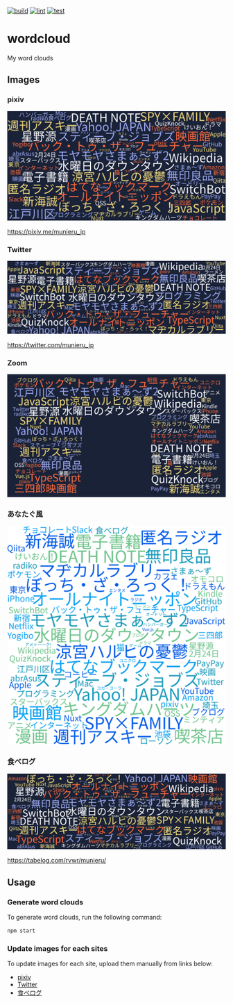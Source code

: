 [![build](https://github.com/munierujp/wordcloud/actions/workflows/build.yml/badge.svg)](https://github.com/munierujp/wordcloud/actions/workflows/build.yml)
[![lint](https://github.com/munierujp/wordcloud/actions/workflows/lint.yml/badge.svg)](https://github.com/munierujp/wordcloud/actions/workflows/lint.yml)
[![test](https://github.com/munierujp/wordcloud/actions/workflows/test.yml/badge.svg)](https://github.com/munierujp/wordcloud/actions/workflows/test.yml)

# wordcloud

My word clouds

## Images

### pixiv

![wordcloud_pixiv.png](data/pixiv.png)

https://pixiv.me/munieru_jp

### Twitter

![wordcloud_twitter.png](data/twitter.png)

https://twitter.com/munieru_jp

### Zoom

![wordcloud_zoom.png](data/zoom.png)

### あなたぐ風

![anatag-like.png](data/anatag-like.png)

### 食べログ

![wordcloud_tabelog.jpg](data/tabelog.jpg)

https://tabelog.com/rvwr/munieru/

## Usage

### Generate word clouds

To generate word clouds, run the following command:

```sh
npm start
```

### Update images for each sites

To update images for each site, upload them manually from links below:

- [pixiv](https://www.pixiv.net/settings/profile)
- [Twitter](https://twitter.com/settings/profile)
- [食べログ](https://tabelog.com/rvwr/munieru/)
